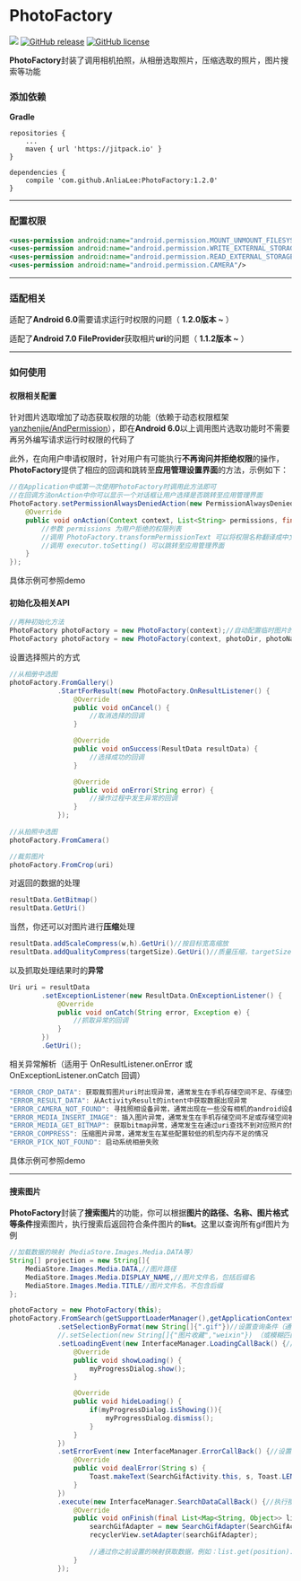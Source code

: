 # PhotoFactory

[![](https://jitpack.io/v/AnliaLee/PhotoFactory.svg)](https://jitpack.io/#AnliaLee/PhotoFactory)
[![GitHub release](https://img.shields.io/github/release/AnliaLee/PhotoFactory.svg)](https://github.com/AnliaLee/PhotoFactory/releases)
[![GitHub license](https://img.shields.io/github/license/AnliaLee/PhotoFactory.svg)](https://github.com/AnliaLee/PhotoFactory/blob/master/LICENSE)

**PhotoFactory**封装了调用相机拍照，从相册选取照片，压缩选取的照片，图片搜索等功能

### 添加依赖
**Gradle** 

```
repositories {
	...
	maven { url 'https://jitpack.io' }
}

dependencies {
	compile 'com.github.AnliaLee:PhotoFactory:1.2.0'
}

```

***

### 配置权限

```xml
<uses-permission android:name="android.permission.MOUNT_UNMOUNT_FILESYSTEMS"/>
<uses-permission android:name="android.permission.WRITE_EXTERNAL_STORAGE" />
<uses-permission android:name="android.permission.READ_EXTERNAL_STORAGE" />
<uses-permission android:name="android.permission.CAMERA"/>
```
***

### 适配相关
适配了**Android 6.0**需要请求运行时权限的问题（ **1.2.0版本 ~** ）

适配了**Android 7.0 FileProvider**获取相片**uri**的问题（ **1.1.2版本 ~** ）
***
### 如何使用

#### 权限相关配置

针对图片选取增加了动态获取权限的功能（依赖于动态权限框架 [yanzhenjie/AndPermission](https://github.com/yanzhenjie/AndPermission)），即在**Android 6.0**以上调用图片选取功能时不需要再另外编写请求运行时权限的代码了

此外，在向用户申请权限时，针对用户有可能执行**不再询问并拒绝权限**的操作，**PhotoFactory**提供了相应的回调和跳转至**应用管理设置界面**的方法，示例如下：

```java
//在Application中或第一次使用PhotoFactory时调用此方法即可
//在回调方法onAction中你可以显示一个对话框让用户选择是否跳转至应用管理界面
PhotoFactory.setPermissionAlwaysDeniedAction(new PermissionAlwaysDenied.Action() {
    @Override
    public void onAction(Context context, List<String> permissions, final PermissionAlwaysDenied.Executor executor) {
        //参数 permissions 为用户拒绝的权限列表
        //调用 PhotoFactory.transformPermissionText 可以将权限名称翻译成中文文本
        //调用 executor.toSetting() 可以跳转至应用管理界面
    }
});
```

具体示例可参照demo

#### 初始化及相关API

```java
//两种初始化方法
PhotoFactory photoFactory = new PhotoFactory(context);//自动配置临时图片的路径
PhotoFactory photoFactory = new PhotoFactory(context, photoDir, photoName)
```
设置选择照片的方式

```java
//从相册中选图
photoFactory.FromGallery()
            .StartForResult(new PhotoFactory.OnResultListener() {
                @Override
                public void onCancel() {
                    //取消选择的回调
                }

                @Override
                public void onSuccess(ResultData resultData) {
                    //选择成功的回调
                }

                @Override
                public void onError(String error) {
                    //操作过程中发生异常的回调
                }
            });
            
//从拍照中选图
photoFactory.FromCamera() 

//裁剪图片
photoFactory.FromCrop(uri)
```

对返回的数据的处理

```java
resultData.GetBitmap()
resultData.GetUri()
```

当然，你还可以对图片进行**压缩**处理

```java
resultData.addScaleCompress(w,h).GetUri()//按目标宽高缩放
resultData.addQualityCompress(targetSize).GetUri()//质量压缩，targetSize为目标大小（低端机不建议使用，暂未优化内存）
```

以及抓取处理结果时的**异常**

```java
Uri uri = resultData
        .setExceptionListener(new ResultData.OnExceptionListener() {
            @Override
            public void onCatch(String error, Exception e) {
                //抓取异常的回调
            }
        })
        .GetUri();
```

相关异常解析（适用于 OnResultListener.onError 或 OnExceptionListener.onCatch 回调）

```java
"ERROR_CROP_DATA": 获取裁剪图片uri时出现异常，通常发生在手机存储空间不足、存储空间被占用或oom的情况
"ERROR_RESULT_DATA": 从ActivityResult的intent中获取数据出现异常
"ERROR_CAMERA_NOT_FOUND": 寻找照相设备异常，通常出现在一些没有相机的android设备上
"ERROR_MEDIA_INSERT_IMAGE": 插入图片异常，通常发生在手机存储空间不足或存储空间被占用的情况
"ERROR_MEDIA_GET_BITMAP": 获取bitmap异常，通常发生在通过uri查找不到对应照片的情况
"ERROR_COMPRESS": 压缩图片异常，通常发生在某些配置较低的机型内存不足的情况
"ERROR_PICK_NOT_FOUND": 启动系统相册失败
```

具体示例可参照demo

***
#### 搜索图片

**PhotoFactory**封装了**搜索图片**的功能，你可以根据**图片的路径、名称、图片格式等条件**搜索图片，执行搜索后返回符合条件图片的**list**。这里以查询所有gif图片为例

```java
//加载数据的映射（MediaStore.Images.Media.DATA等）
String[] projection = new String[]{
	MediaStore.Images.Media.DATA,//图片路径
	MediaStore.Images.Media.DISPLAY_NAME,//图片文件名，包括后缀名
	MediaStore.Images.Media.TITLE//图片文件名，不包含后缀
};

photoFactory = new PhotoFactory(this);
photoFactory.FromSearch(getSupportLoaderManager(),getApplicationContext(),projection)
			.setSelectionByFormat(new String[]{".gif"})//设置查询条件（通过图片格式查找，非必选）
			//.setSelection(new String[]{"图片收藏","weixin"}) （或模糊匹配搜索指定图片，非必选）
			.setLoadingEvent(new InterfaceManager.LoadingCallBack() {//设置异步加载时loading操作（非必选）
				@Override
				public void showLoading() {
					myProgressDialog.show();
				}

				@Override
				public void hideLoading() {
					if(myProgressDialog.isShowing()){
						myProgressDialog.dismiss();
					}
				}
			})
			.setErrorEvent(new InterfaceManager.ErrorCallBack() {//设置搜索出错时的操作（非必选）
				@Override
				public void dealError(String s) {
					Toast.makeText(SearchGifActivity.this, s, Toast.LENGTH_SHORT).show();
				}
			})
			.execute(new InterfaceManager.SearchDataCallBack() {//执行搜索并获取回调数据
				@Override
				public void onFinish(final List<Map<String, Object>> list) {
					searchGifAdapter = new SearchGifAdapter(SearchGifActivity.this,list);
					recyclerView.setAdapter(searchGifAdapter);
					
					//通过你之前设置的映射获取数据，例如：list.get(position).get(MediaStore.Images.Media.DATA)
				}
			});
```
